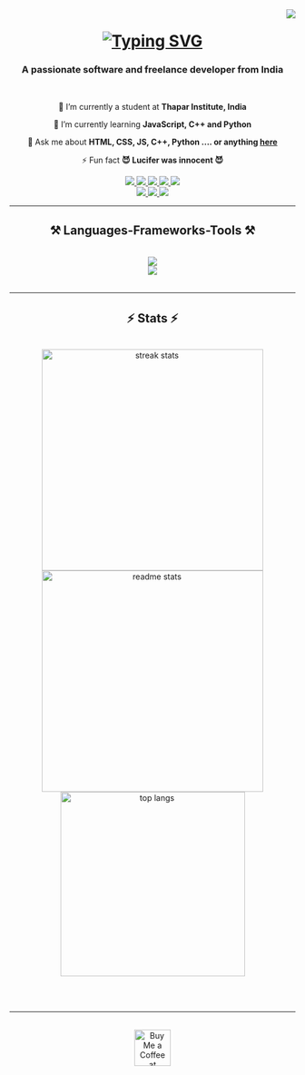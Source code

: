 <img align="right" src="https://visitor-badge.laobi.icu/badge?page_id=devadiraj.devadiraj" />

<h1 align="center">
  <a href="https://git.io/typing-svg">
    <img src="https://readme-typing-svg.demolab.com?font=Righteous&size=35&pause=500&color=00F5D4&center=true&vCenter=true&random=false&width=500&height=70&lines=Hey+There+%F0%9F%91%8B;I'm+Aditya+Raj!" alt="Typing SVG" />
  </a>
</h1>

<h3 align="center">A passionate software and freelance developer from India</h3>

</br>

<div align="center">
 
 🔭 I’m currently a student at **Thapar Institute, India**
 
 🌱 I’m currently learning **JavaScript, C++ and Python**

💬 Ask me about **HTML, CSS, JS, C++, Python .... or anything [here](https://github.com/devadiraj/devadiraj/issues)**

⚡ Fun fact **😈 Lucifer was innocent 😈**

 </div>

 <div align="center"> 
  <a href="mailto:rajadiofficial2@gmail.com">
    <img src="https://img.shields.io/badge/Gmail-333333?style=for-the-badge&logo=gmail&logoColor=red" />
  </a>
  <a href="https://www.linkedin.com/in/devadiraj-vm1704/" target="_blank">
    <img src="https://img.shields.io/badge/LinkedIn-0077B5?style=for-the-badge&logo=linkedin&logoColor=white" target="_blank" />
  </a>
  <a href="https://www.instagram.com/devadiraj_vm/" target="_blank">
    <img src="https://img.shields.io/badge/Instagram-E1306C?style=for-the-badge&logo=instagram&logoColor=white" target="_blank" />
  </a>
  <a href="https://discord.gg/wcZdYndBub" target="_blank">
    <img src="https://img.shields.io/badge/Discord-5865F2?style=for-the-badge&logo=discord&logoColor=white" target="_blank" />
  </a>
  <a href="#" target="_blank">
     <img src="https://img.shields.io/badge/Portfolio-FF5722?style=for-the-badge&logo=todoist&logoColor=white" target="_blank" /> <!-- sqlite, safari, google-chrome are other good icon options -->
  </a><br>
  <a href="https://leetcode.com/u/devadiraj/" target="_blank">
     <img src="https://img.shields.io/badge/LeetCode-FEA116?style=for-the-badge&logo=leetcode&logoColor=black" target="_blank" />
  </a>
  <a href="https://www.hackerrank.com/profile/rajadiofficial2" target="_blank">
     <img src="https://img.shields.io/badge/HackerRank-060D1D?style=for-the-badge&logo=hackerrank" target="_blank" />
  </a>
  <a href="https://www.codewars.com/users/devadiraj" target="_blank">
     <img src="https://img.shields.io/badge/CodeWars-B23318?style=for-the-badge&logo=codewars&logoColor=white" target="_blank" />
  </a>
</div>

 <hr/>
 
<h2 align="center">⚒️ Languages-Frameworks-Tools ⚒️</h2>
<br/>
<div align="center">
    <img src="https://skillicons.dev/icons?i=html,css" /><br>
    <img src="https://skillicons.dev/icons?i=git,github,javascript,python,c++" /><br>
</div>

<br/>
<hr/>
<h2 align="center">⚡ Stats ⚡</h2>
<br>
<div align=center>
  <img width=390 src="https://streak-stats.demolab.com/?user=devadiraj&count_private=true&theme=react&border_radius=10" alt="streak stats"/>
  <img width=390 src="https://github-readme-stats.vercel.app/api?username=devadiraj&count_private=true&show_icons=true&theme=react&rank_icon=github&border_radius=10" alt="readme stats" />
  <br/>
  <img width=325 align="center" src="https://github-readme-stats.vercel.app/api/top-langs/?username=devadiraj&hide=HTML&langs_count=8&layout=compact&theme=react&border_radius=10&size_weight=0.5&count_weight=0.5&exclude_repo=github-readme-stats" alt="top langs" />
</div>

<br/><br/>

<hr/>

<br/>

<div align="center">
<a href='https://www.patreon.com/devadiraj' target='_blank'><img height='64' style='border:0px;height:64px;' src='https://storage.ko-fi.com/cdn/kofi1.png?v=3' border='0' alt='Buy Me a Coffee at Patreon' /></a>
</div>

<br/>
 
